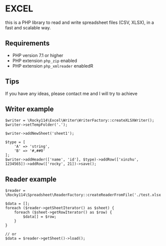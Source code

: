 # EXCEL

this is a PHP library to read and write spreadsheet files (CSV, XLSX), in a fast and scalable way.

## Requirements

* PHP version 7.1 or higher
* PHP extension `php_zip` enabled
* PHP extension `php_xmlreader` enabledR

## Tips
If you have any ideas, please contact me and I will try to achieve

## Writer example
```
$writer = \Rocky114\Excel\Writer\WriterFactory::createXLSXWriter();
$writer->setTempFolder('.');

$writer->addNewSheet('sheet1');

$type = [
    'A' => 'string',
    'B' => '#,##0'
];
$writer->addHeader(['name', 'id'], $type)->addRow(['xinzhu', 1234565])->addRow(['rocky', 21])->save();
```

## Reader example

```
$reader = \Rocky114\Spreadsheet\ReaderFactory::createReaderFromFile('./test.xlsx');

$data = [];
foreach ($reader->getSheetIterator() as $sheet) {
    foreach ($sheet->getRowIterator() as $row) {
        $data[] = $row;
    }
}

// or
$data = $reader->getSheet()->load();
```